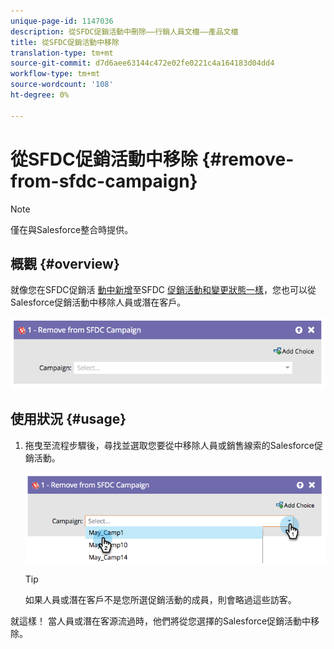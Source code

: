 ```yaml
---
unique-page-id: 1147036
description: 從SFDC促銷活動中刪除——行銷人員文檔——產品文檔
title: 從SFDC促銷活動中移除
translation-type: tm+mt
source-git-commit: d7d6aee63144c472e02fe0221c4a164183d04dd4
workflow-type: tm+mt
source-wordcount: '108'
ht-degree: 0%

---
```



# 從SFDC促銷活動中移除 {#remove-from-sfdc-campaign}

>[!NOTE]
>
>僅在與Salesforce整合時提供。

## 概觀 {#overview}

就像您在SFDC促銷活 [動中新增](add-to-sfdc-campaign.md)至SFDC [促銷活動和變更狀態一樣](change-status-in-sfdc-campaign.md)，您也可以從Salesforce促銷活動中移除人員或潛在客戶。

![](assets/image2014-9-22-15-3a54-3a34.png)

## 使用狀況 {#usage}

1. 拖曳至流程步驟後，尋找並選取您要從中移除人員或銷售線索的Salesforce促銷活動。

   ![](assets/image2014-9-22-15-3a54-3a39.png)

   >[!TIP]
   >
   >如果人員或潛在客戶不是您所選促銷活動的成員，則會略過這些訪客。

就這樣！ 當人員或潛在客源流過時，他們將從您選擇的Salesforce促銷活動中移除。